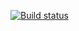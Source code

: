 [![Build status](https://ci.appveyor.com/api/projects/status/u285b96l03da4erg?svg=true)](https://ci.appveyor.com/project/Sushnyak/unit2)